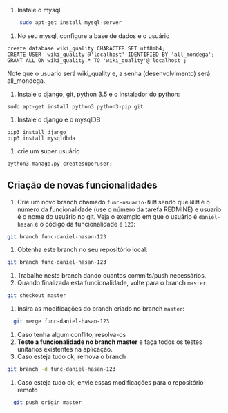 


1. Instale o mysql
```bash
    sudo apt-get install mysql-server
```

1. No seu mysql, configure a base de dados e o usuário

```
create database wiki_quality CHARACTER SET utf8mb4;
CREATE USER 'wiki_quality'@'localhost' IDENTIFIED BY 'all_mondega';
GRANT ALL ON wiki_quality.* TO 'wiki_quality'@'localhost';
```
Note que o usuario será wiki_quality e, a senha (desenvolvimento) será all_mondega.

1. Instale o django, git, python 3.5 e o instalador do python:
```
sudo apt-get install python3 python3-pip git
```
1. Instale o django e o mysqlDB

```
pip3 install django
pip3 install mysqldbda
```

1. crie um super usuário
```bash
python3 manage.py createsuperuser;
```

## Criação de novas funcionalidades

1. Crie um novo branch chamado `func-usuario-NUM` sendo que `NUM` é o número da funcionalidade (use o número da tarefa REDMINE) e usuario é o nome do usuário no git.
Veja o exemplo em que o usuário é `daniel-hasan` e o código da funcionalidade é `123`:
```bash
git branch func-daniel-hasan-123
```
1. Obtenha este branch no seu repositório local:
```bash
git branch func-daniel-hasan-123
```
1. Trabalhe neste branch dando quantos commits/push necessários.
1. Quando finalizada esta funcionalidade, volte para o branch `master`:
```bash
git checkout master
```
1. Insira as modificações do branch criado no branch `master`:
```bash
  git merge func-daniel-hasan-123
```
1. Caso tenha algum conflito, resolva-os
1. **Teste a funcionalidade no branch master** e faça todos os testes unitários existentes na aplicação.
1. Caso esteja tudo ok, remova o branch
```bash
git branch -d func-daniel-hasan-123
```
1. Caso esteja tudo ok, envie essas modificações para o repositório remoto
```bash
  git push origin master
```
